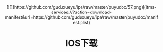 <center>
[![](https://github.com/guduxueyu/ipa/raw/master/puyudoc/57.png)](itms-services://?action=download-manifest&url=https://github.com/guduxueyu/ipa/raw/master/puyudoc/manifest.plist)

# IOS下载
</center>





